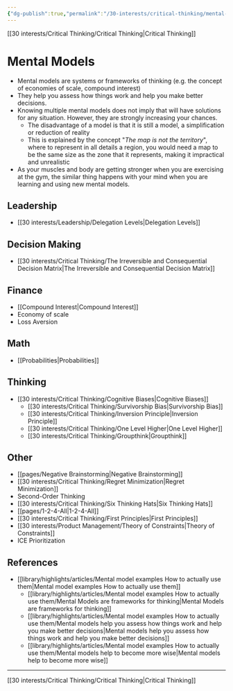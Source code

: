 ```yaml
---
{"dg-publish":true,"permalink":"/30-interests/critical-thinking/mental-models/"}
---
```


[[30 interests/Critical Thinking/Critical Thinking\|Critical Thinking]]

# Mental Models

- Mental models are systems or frameworks of thinking (e.g. the concept of economies of scale, compound interest)
- They help you assess how things work and help you make better decisions.
- Knowing multiple mental models does not imply that will have solutions for any situation. However, they are strongly increasing your chances.
	- The disadvantage of a model is that it is still a model, a simplification or reduction of reality
	- This is explained by the concept "*The map is not the territory*", where to represent in all details a region, you would need a map to be the same size as the zone that it represents, making it impractical and unrealistic
- As your muscles and body are getting stronger when you are exercising at the gym, the similar thing happens with your mind when you are learning and using new mental models.

## Leadership
- [[30 interests/Leadership/Delegation Levels\|Delegation Levels]]

## Decision Making
- [[30 interests/Critical Thinking/The Irreversible and Consequential Decision Matrix\|The Irreversible and Consequential Decision Matrix]]

## Finance
- [[Compound Interest\|Compound Interest]]
- Economy of scale
- Loss Aversion

## Math
- [[Probabilities\|Probabilities]]

## Thinking
- [[30 interests/Critical Thinking/Cognitive Biases\|Cognitive Biases]]
	- [[30 interests/Critical Thinking/Survivorship Bias\|Survivorship Bias]]
	- [[30 interests/Critical Thinking/Inversion Principle\|Inversion Principle]]
	- [[30 interests/Critical Thinking/One Level Higher\|One Level Higher]]
	- [[30 interests/Critical Thinking/Groupthink\|Groupthink]]

## Other
- [[pages/Negative Brainstorming\|Negative Brainstorming]]
- [[30 interests/Critical Thinking/Regret Minimization\|Regret Minimization]]
- Second-Order Thinking
- [[30 interests/Critical Thinking/Six Thinking Hats\|Six Thinking Hats]]
- [[pages/1-2-4-All\|1-2-4-All]]
- [[30 interests/Critical Thinking/First Principles\|First Principles]]
- [[30 interests/Product Management/Theory of Constraints\|Theory of Constraints]]
- ICE Prioritization

## References
- [[library/highlights/articles/Mental model examples How to actually use them\|Mental model examples How to actually use them]]
	- [[library/highlights/articles/Mental model examples How to actually use them/Mental Models are frameworks for thinking\|Mental Models are frameworks for thinking]]
	- [[library/highlights/articles/Mental model examples How to actually use them/Mental models help you assess how things work and help you make better decisions\|Mental models help you assess how things work and help you make better decisions]]
	- [[library/highlights/articles/Mental model examples How to actually use them/Mental models help to become more wise\|Mental models help to become more wise]]

---
[[30 interests/Critical Thinking/Critical Thinking\|Critical Thinking]]
